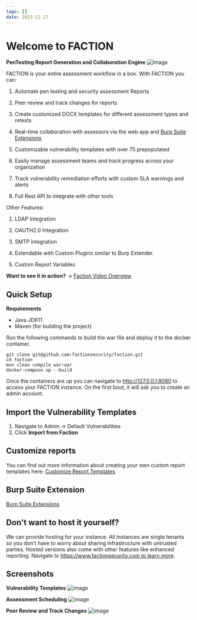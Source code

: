 ```yaml
---
tags: []
date: 2023-12-17
---
```

# Welcome to FACTION
__PenTesting Report Generation and Collaboration Engine__
![image](https://github.com/factionsecurity/faction/assets/2343831/d9237bed-302f-4e6a-9716-22ae88d0dc36)


FACTION is your entire assessment workflow in a box. With FACTION you can:

1. Automate pen testing and security assessment Reports

1. Peer review and track changes for reports

1. Create customized DOCX templates for different assessment types and retests

3. Real-time collaboration with assessors via the web app and [Burp Suite Extensions](https://github.com/factionsecurity/Faction-Burp)

4. Customizable vulnerability templates with over 75 prepopulated

5. Easily manage assessment teams and track progress across your organization

6. Track vulnerability remediation efforts with custom SLA warnings and alerts  

7. Full Rest API to integrate with other tools                     

Other Features:           

1. LDAP Integration       

1. OAUTH2.0 Integration

1. SMTP integration 

1. Extendable with Custom Plugins similar to Burp Extender.

2. Custom Report Variables

__Want to see it in action?__ -> [Faction Video Overview](https://www.youtube.com/watch?v=cYi71oofUdU)

## Quick Setup
__Requirements__
- Java JDK11 
- Maven (for building the project)

Run the following commands to build the war file and deploy it to the docker container. 
```
git clone git@github.com:factionsecurity/faction.git
cd faction
mvn clean compile war:war
docker-compose up --build
```

Once the containers are up you can navigate to http://127.0.0.1:8080 to access your FACTION instance. 
On the first boot, it will ask you to create an admin account. 

## Import the Vulnerability Templates
1. Navigate to Admin -> Default Vulnerabilities
2. Click __Import from Faction__

## Customize reports
You can find out more information about creating your own custom report templates here:
[Customize Report Templates](https://docs.factionsecurity.com/Custom%20Security%20Report%20Templates/)

## Burp Suite Extension
[Burp Suite Extensions](https://github.com/factionsecurity/Faction-Burp)


## Don't want to host it yourself?
We can provide hosting for your instance. All instances are single tenants so you don't have to worry about sharing infrastructure with untrusted parties. Hosted versions also come with other features like enhanced reporting. Navigate to [https://www.factionsecurity.com to learn more](https://www.factionsecurity.com). 

## Screenshots
__Vulnerability Templates__
![image](https://github.com/factionsecurity/faction/assets/2343831/b6fa6a0b-34a9-46cf-87cb-6aeb2b5d3347)

__Assessment Scheduling__
![image](https://github.com/factionsecurity/faction/assets/2343831/7410f74e-3854-41e9-843f-7ca44d79cc54)


__Peer Review and Track Changes__
![image](https://github.com/factionsecurity/faction/assets/2343831/fa72a72b-2c95-4c2c-bad1-5b34aab7fd13)




